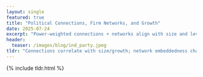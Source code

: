 ```yaml
---
layout: single
featured: true
title: "Political Connections, Firm Networks, and Growth"
date: 2025-07-24
excerpt: "Power-weighted connections + networks align with size and leverage; networks can substitute for weak institutions."
header:
  teaser: /images/blog/ind_party.jpeg
tldr: "Connections correlate with size/growth; network embeddedness channels access when institutions are weak."
---
```


{% include tldr.html %}

